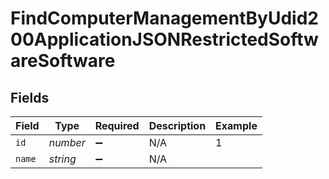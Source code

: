 # FindComputerManagementByUdid200ApplicationJSONRestrictedSoftwareSoftware


## Fields

| Field              | Type               | Required           | Description        | Example            |
| ------------------ | ------------------ | ------------------ | ------------------ | ------------------ |
| `id`               | *number*           | :heavy_minus_sign: | N/A                | 1                  |
| `name`             | *string*           | :heavy_minus_sign: | N/A                |                    |